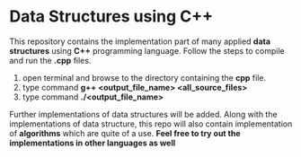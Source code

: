 # Data Structures using C++

This repository contains the implementation part of many applied **data structures** using **C++** programming language.
Follow the steps to compile and run the **.cpp** files.
1. open terminal and browse to the directory containing the **cpp** file.
2. type command **g\+\+ \<output_file_name\> \<all_source_files\>**
3. type command **\.\/\<output_file_name\>**

Further implementations of data structures will be added.
Along with the implementations of data structure, this repo will also contain implementation of **algorithms** which are quite of a use.
**Feel free to try out the implementations in other languages as well**

